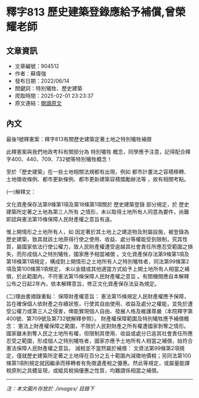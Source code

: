 # 釋字813 歷史建築登錄應給予補償,曾榮耀老師

## 文章資訊
- 文章編號：904512
- 作者：蘇偉強
- 發布日期：2022/06/14
- 關鍵詞：特別犧牲、歷史建築
- 爬取時間：2025-02-01 23:23:37
- 原文連結：[閱讀原文](https://real-estate.get.com.tw/Columns/detail.aspx?no=904512)

## 內文


最後1號釋憲案：釋字813有關歷史建築定著土地之特別犧牲補償


此釋憲案與我們地政考科有關部分為
特別犧牲
概念，同學應予注意，記得配合釋字400、440、709、732號等特別犧牲概念！


至於「歷史建築」在一些土地相關法規都有出現，例如
都市計畫法之容積移轉、土地徵收條例、都市更新條例、都市更新建築容積獎勵辦法等
，故有相關考點。


(一)解釋文：


文化資產保存法第9條第1項及第18條第1項關於
歷史建築登錄
部分規定，於
歷史建築所定著之土地為第三人所有
之情形，未以取得土地所有人同意為要件，尚難即認與憲法第15條保障人民財產權之意旨有違。


惟上開情形之土地所有人，如
因定著於其土地上之建造物及附屬設施，被登錄為歷史建築，致其就該土地原得行使之使用、收益、處分等權能受到限制，究其性質，屬國家依法行使公權力，致人民財產權遭受逾越其社會責任所應忍受範圍之損失，而形成個人之特別犧牲，國家應予相當補償
。文化資產保存法第9條第1項及第18條第1項規定，構成對上開情形之土地所有人之特別犧牲者，同法第99條第2項及第100條第1項規定，
未以金錢或其他適當方式給予上開土地所有人相當之補償，於此範圍內，不符憲法第15條保障人民財產權之意旨
。有關機關應自本解釋公布之日起2年內，依本解釋意旨，修正文化資產保存法妥為規定。


(二)理由書摘錄重點：
保障財產權意旨：
憲法第15條規定人民財產權應予保障，旨在確保個人依財產之存續狀態，行使其自由使用、收益及處分之權能，並免於遭受公權力或第三人之侵害，俾能實現個人自由、發展人格及維護尊嚴（本院釋字第400號、第709號及第732號解釋參照）。
財產權保障範圍及特別犧牲應予補償概念：
憲法上財產權保障之範圍，不限於人民對財產之所有權遭國家剝奪之情形。國家雖未剝奪人民之土地所有權，但限制其使用、收益或處分已逾其社會責任所應忍受之範圍，形成個人之特別犧牲者，國家亦應予土地所有人相當之補償，始符合憲法保障人民財產權之意旨。
減稅並不當然屬於補償：
文資法第99條第2項規定，僅就歷史建築所定著之土地得在百分之五十範圍內減徵地價稅；另同法第100條第1項則規定就因繼承而移轉者有免徵遺產稅之優惠。然此等規定，或屬量能課稅原則之具體呈現，或縱具稅捐優惠之性質，均難謂係相當之補償。

---
*注：本文圖片存放於 ./images/ 目錄下*
